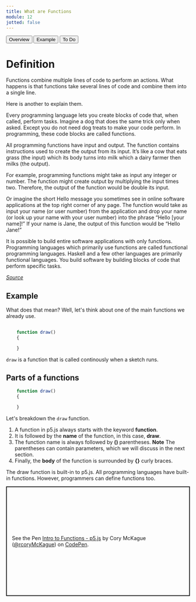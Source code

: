 ```yaml
---
title: What are Functions
module: 12
jotted: false
---
```


<div class="tab">
    <button class="tablinks active" onclick="openTab(event, 'Overview')">Overview</button>
    <button class="tablinks" onclick="openTab(event, 'Example')">Example</button>
    <button class="tablinks" onclick="openTab(event, 'ToDo')">To Do</button>
    
</div>

<div id="Overview" class="tabcontent" style="display:block">
<div class="tabhtml" markdown="1">

# Definition

Functions combine multiple lines of code to perform an actions.  What happens is that functions take several lines of code and combine them into a single line.

Here is another to explain them.

Every programming language lets you create blocks of code that, when called, perform tasks. Imagine a dog that does the same trick only when asked. Except you do not need dog treats to make your code perform. In programming, these code blocks are called functions.

All programming functions have input and output. The function contains instructions used to create the output from its input. It’s like a cow that eats grass (the input) which its body turns into milk which a dairy farmer then milks (the output).

For example, programming functions might take as input any integer or number. The function might create output by multiplying the input times two. Therefore, the output of the function would be double its input.

Or imagine the short Hello message you sometimes see in online software applications at the top right corner of any page. The function would take as input your name (or user number) from the application and drop your name (or look up your name with your user number) into the phrase “Hello [your name]!” If your name is Jane, the output of this function would be “Hello Jane!”

It is possible to build entire software applications with only functions. Programming languages which primarily use functions are called functional programming languages. Haskell and a few other languages are primarily functional languages. You build software by building blocks of code that perform specific tasks.

<em><a href="https://www.kidscodecs.com/programming-functions/" target="_blank">Source</a></em>
</div>
</div>

<div id="Example" class="tabcontent" >

<div class="tabhtml" markdown="1">

## Example

What does that mean?  Well, let's think about one of the main functions we already use.

```js
    
    function draw()
    {

    }
```
`draw` is a function that is called continously when a sketch runs.  

## Parts of a functions

```js
    function draw()
    {

    }
```

Let's breakdown the `draw` function.  

1. A function in p5.js always starts with the keyword **function**.  
2. It is followed by the **name** of the function, in this case, **draw**.
3. The function name is always followed by **()** parentheses.  **Note** The parentheses can contain parameters, which we will discuss in the next section.
4. Finally, the **body** of the function is surrounded by **{}** curly braces.

The draw function is built-in to p5.js.  All programming languages have built-in functions.  However, programmers can define functions too.

</div>
</div>

<div id="ToDo" class="tabcontent" >
<p class="codepen" data-height="600" data-theme-id="dark" data-default-tab="js,result" data-slug-hash="LYjgovb" data-editable="true" data-user="coryMcKague" style="height: 300px; box-sizing: border-box; display: flex; align-items: center; justify-content: center; border: 2px solid; margin: 1em 0; padding: 1em;">
  <span>See the Pen <a href="https://codepen.io/coryMcKague/pen/RwONWLY">
  Intro to Functions - p5.js</a> by Cory McKague (<a href="https://codepen.io/coryMcKague/pen/RwONWLY">@rcoryMcKague</a>)
  on <a href="https://codepen.io">CodePen</a>.</span>
</p>
<script async src="https://cpwebassets.codepen.io/assets/embed/ei.js"></script>
</div>